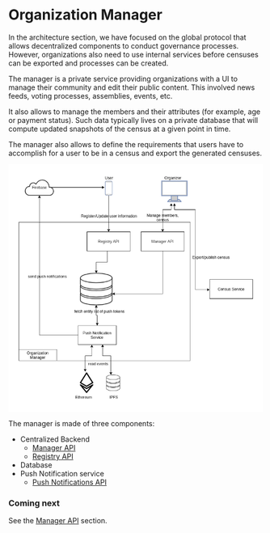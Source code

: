 # Organization Manager

In the architecture section, we have focused on the global protocol that allows decentralized components to conduct governance processes. However, organizations also need to use internal services before censuses can be exported and processes can be created.

The manager is a private service providing organizations with a UI to manage their community and edit their public content. This involved news feeds, voting processes, assemblies, events, etc.

It also allows to manage the members and their attributes (for example, age or payment status). Such data typically lives on a private database that will compute updated snapshots of the census at a given point in time.

The manager also allows to define the requirements that users have to accomplish for a user to be in a census and export the generated censuses.

<div style="padding: 20px; background-color: white; text-align: center;">
        <img src="https://raw.githubusercontent.com/vocdoni/design/main/docs/manager-overview.png" alt="Manager overview"/>
</div>

The manager is made of three components:

- Centralized Backend
   - [Manager API](/manager/manager-api.md)
   - [Registry API](/manager/registry-api.md)
- Database
- Push Notification service
   - [Push Notifications API](/manager/push-notifications-api.md)

### Coming next

See the [Manager API](/manager/manager-api.md) section.
